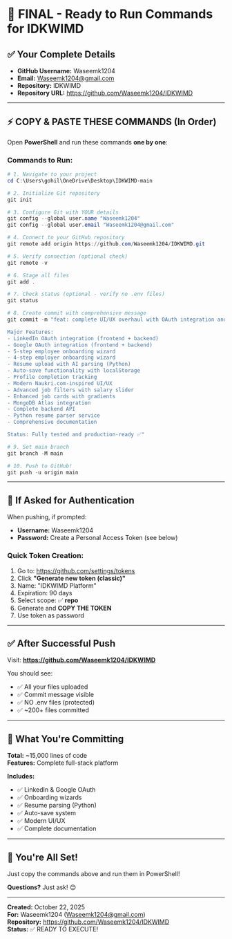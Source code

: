 # 🚀 FINAL - Ready to Run Commands for IDKWIMD

## ✅ Your Complete Details
- **GitHub Username:** Waseemk1204
- **Email:** Waseemk1204@gmail.com
- **Repository:** IDKWIMD
- **Repository URL:** https://github.com/Waseemk1204/IDKWIMD

---

## ⚡ COPY & PASTE THESE COMMANDS (In Order)

Open **PowerShell** and run these commands **one by one**:

### **Commands to Run:**

```powershell
# 1. Navigate to your project
cd C:\Users\gohil\OneDrive\Desktop\IDKWIMD-main

# 2. Initialize Git repository
git init

# 3. Configure Git with YOUR details
git config --global user.name "Waseemk1204"
git config --global user.email "Waseemk1204@gmail.com"

# 4. Connect to your GitHub repository
git remote add origin https://github.com/Waseemk1204/IDKWIMD.git

# 5. Verify connection (optional check)
git remote -v

# 6. Stage all files
git add .

# 7. Check status (optional - verify no .env files)
git status

# 8. Create commit with comprehensive message
git commit -m "feat: complete UI/UX overhaul with OAuth integration and onboarding wizards

Major Features:
- LinkedIn OAuth integration (frontend + backend)
- Google OAuth integration (frontend + backend)
- 5-step employee onboarding wizard
- 4-step employer onboarding wizard
- Resume upload with AI parsing (Python)
- Auto-save functionality with localStorage
- Profile completion tracking
- Modern Naukri.com-inspired UI/UX
- Advanced job filters with salary slider
- Enhanced job cards with gradients
- MongoDB Atlas integration
- Complete backend API
- Python resume parser service
- Comprehensive documentation

Status: Fully tested and production-ready ✅"

# 9. Set main branch
git branch -M main

# 10. Push to GitHub!
git push -u origin main
```

---

## 🔑 If Asked for Authentication

When pushing, if prompted:
- **Username:** Waseemk1204
- **Password:** Create a Personal Access Token (see below)

### **Quick Token Creation:**
1. Go to: https://github.com/settings/tokens
2. Click **"Generate new token (classic)"**
3. Name: "IDKWIMD Platform"
4. Expiration: 90 days
5. Select scope: ✅ **repo**
6. Generate and **COPY THE TOKEN**
7. Use token as password

---

## ✅ After Successful Push

Visit: **https://github.com/Waseemk1204/IDKWIMD**

You should see:
- ✅ All your files uploaded
- ✅ Commit message visible
- ✅ NO .env files (protected)
- ✅ ~200+ files committed

---

## 🎯 What You're Committing

**Total:** ~15,000 lines of code  
**Features:** Complete full-stack platform  

**Includes:**
- ✅ LinkedIn & Google OAuth
- ✅ Onboarding wizards
- ✅ Resume parsing (Python)
- ✅ Auto-save system
- ✅ Modern UI/UX
- ✅ Complete documentation

---

## 🚀 You're All Set!

Just copy the commands above and run them in PowerShell! 

**Questions?** Just ask! 😊

---

**Created:** October 22, 2025  
**For:** Waseemk1204 (Waseemk1204@gmail.com)  
**Repository:** https://github.com/Waseemk1204/IDKWIMD  
**Status:** ✅ READY TO EXECUTE!




